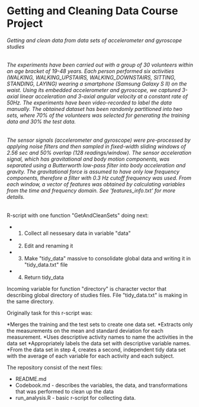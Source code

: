 # Getting and Cleaning Data Course Project

###### Getting and clean data from data sets of accelerometer and gyroscope studies


###### The experiments have been carried out with a group of 30 volunteers within an age bracket of 19-48 years. Each person performed six activities (WALKING, WALKING_UPSTAIRS, WALKING_DOWNSTAIRS, SITTING, STANDING, LAYING) wearing a smartphone (Samsung Galaxy S II) on the waist. Using its embedded accelerometer and gyroscope, we captured 3-axial linear acceleration and 3-axial angular velocity at a constant rate of 50Hz. The experiments have been video-recorded to label the data manually. The obtained dataset has been randomly partitioned into two sets, where 70% of the volunteers was selected for generating the training data and 30% the test data. 

###### The sensor signals (accelerometer and gyroscope) were pre-processed by applying noise filters and then sampled in fixed-width sliding windows of 2.56 sec and 50% overlap (128 readings/window). The sensor acceleration signal, which has gravitational and body motion components, was separated using a Butterworth low-pass filter into body acceleration and gravity. The gravitational force is assumed to have only low frequency components, therefore a filter with 0.3 Hz cutoff frequency was used. From each window, a vector of features was obtained by calculating variables from the time and frequency domain. See 'features_info.txt' for more details. 


R-script with one function "GetAndCleanSets" doing next:
* 1. Collect all nessesary data in variable "data"
* 2. Edit and renaming it
* 3. Make "tidy_data" massive to consolidate global data and writing it in "tidy_data.txt" file 
* 4. Return tidy_data

Incoming variable for function "directory" is character vector that describing global directory of studies files. File "tidy_data.txt" is making in the same directory.

Originally task for this r-script was:

*Merges the training and the test sets to create one data set.
*Extracts only the measurements on the mean and standard deviation for each measurement.
*Uses descriptive activity names to name the activities in the data set
*Appropriately labels the data set with descriptive variable names.
*From the data set in step 4, creates a second, independent tidy data set with the average of each variable for each activity and each subject.

The repository consist of the next files:
* README.md
* Codebook.md - describes the variables, the data, and transformations that was performed to clean up the data
* run_analysis.R - basic r-script for collecting data.